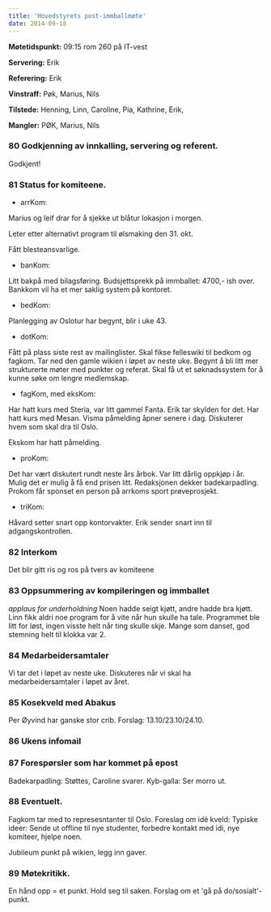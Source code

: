 ```yaml
---
title: 'Hovedstyrets post-immballmøte'
date: 2014-09-18
---
```


**Møtetidspunkt:** 09:15 rom 260 på IT-vest

**Servering:** Erik

**Referering:** Erik

**Vinstraff:** Pøk, Marius, Nils

**Tilstede:** Henning, Linn, Caroline, Pia, Kathrine, Erik,  

**Mangler:** PØK, Marius, Nils

### 80 Godkjenning av innkalling, servering og referent.

Godkjent!

### 81 Status for komiteene.

- arrKom:



Marius og leif drar for å sjekke ut blåtur lokasjon i morgen. 

Leter etter alternativt program til ølsmaking den 31. okt. 

Fått blesteansvarlige.

- banKom:

Litt bakpå med bilagsføring.
Budsjettsprekk på immballet: 4700,- ish over. 
Bankkom vil ha et mer saklig system på kontoret.

- bedKom:

Planlegging av Oslotur har begynt, blir i uke 43.

- dotKom:

Fått på plass siste rest av mailinglister.
Skal fikse felleswiki til bedkom og fagkom. 
Tar ned den gamle wikien i løpet av neste uke. 
Begynt å bli litt mer strukturerte møter med punkter og referat. 
Skal få ut et søknadssystem for å kunne søke om lengre medlemskap.


- fagKom, med eksKom: 

Har hatt kurs med Steria, var litt gammel Fanta. Erik tar skylden for det. 
Har hatt kurs med Mesan.
Visma påmelding åpner senere i dag.
Diskuterer hvem som skal dra til Oslo. 

Ekskom har hatt påmelding. 


- proKom:

Det har vært diskutert rundt neste års årbok. Var litt dårlig oppkjøp i år. Mulig det er mulig å få end prisen litt. Redaksjonen dekker badekarpadling. Prokom får sponset en person på arrkoms sport prøveprosjekt. 

- triKom:

Håvard setter snart opp kontorvakter. Erik sender snart inn til adgangskontrollen. 

### 82 Interkom

Det blir gitt ris og ros på tvers av komiteene


### 83 Oppsummering av kompileringen og immballet

*applaus for underholdning* 
Noen hadde seigt kjøtt, andre hadde bra kjøtt.
Linn fikk aldri noe program for å vite når hun skulle ha tale.
Programmet ble litt for løst, ingen visste helt når ting skulle skje.
Mange som danset, god stemning helt til klokka var 2. 


### 84 Medarbeidersamtaler

Vi tar det i løpet av neste uke. 
Diskuteres når vi skal ha medarbeidersamtaler i løpet av året.

### 85 Kosekveld med Abakus

Per Øyvind har ganske stor crib. 
Forslag: 13.10/23.10/24.10.

### 86 Ukens infomail


### 87 Forespørsler som har kommet på epost

Badekarpadling: Støttes, Caroline svarer.
Kyb-galla: Ser morro ut.

### 88 Eventuelt.

Fagkom tar med to represesntanter til Oslo. 
Foreslag om idë kveld: 
    Typiske ideer: Sende ut offline til nye studenter, forbedre kontakt med idi, nye komiteer, hjelpe noen. 


Jubileum punkt på wikien, legg inn gaver. 

### 89 Møtekritikk.
En hånd opp = et punkt. 
Hold seg til saken. 
Forslag om et 'gå på do/sosialt'-punkt.
